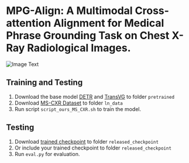 # MPG-Align: A Multimodal Cross-attention Alignment for Medical Phrase Grounding Task on Chest X-Ray Radiological Images.

![Image Text]()

## Training and Testing
1. Download the base model [DETR]() and [TransVG]() to folder ```pretrained``` 
2. Download [MS-CXR Dataset]() to folder ```ln_data```
3. Run script ```script_ours_MS_CXR.sh``` to train the model.

## Testing 
1. Download [trained checkpoint]() to folder ```released_checkpoint``` 
2. Or include your trained checkpoint to folder ```released_checkpoint```
3. Run ```eval.py``` for evaluation.